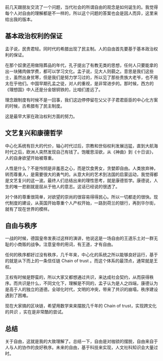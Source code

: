 前几天跟朋友交流了一个问题，当代社会的所谓自由的观念是如何诞生的。我觉得每个人对自由的理解都是不一样的，所以这个问题的答案也会是因人而异，这里来给出我的版本。

## 基本政治权利的保证

孟子说，民贵君轻。同时代的希腊出现了民主制。人的自由首先要基于基本政治权利的保证。

在那个奴隶还用做陪葬品的年代，孔子提出了有教无类的思想，任何人只要能拿的出一块猪肉做学费，都可以学习文化。孟子说，见大人则藐之。意思是我们这些士，虽然出身贫寒，但是我们是努力学习过的，所以见了那些贵族大老爷，也不用太在乎他们。中国早期孔孟之徒，对人的重视，是非常进步的。那时候，西方的 《理想国》中人还是分金银铜铁的，比咱们差远了。

理念跟制度有时候不是一回事，我们这边停停留在父父子子君君臣臣的中心化方案的时候，古希腊有了民主制度。

这是最早大家在政治权利方面的努力。

## 文艺复兴和康德哲学

中心化系统有巨大的代价，轴心时代过后，宗教和世俗权利发展迅猛，直到大航海时代之后，欧洲人突然发现自己有钱了。饱暖思淫欲，从《神曲》到《十日谈》，人的自身欲望开始被尊重。

人性是什么？不是怜悯是非羞恶之心，而是饮食男女，贪婪即自由。人类放弃神，转而尊重人，是需要很大的勇气的。从意大利的艺术到法国的启蒙运动，我觉得都是文艺复兴的这一波。最终人们总结出来的理性思考，就是康德哲学。康德说，人生的唯一悲剧就是屈从于他人的意志。这话已经说的很透了。

对个体的尊重很简单，对欲望的崇尚的很容易得得民心。所以一切都走的很快。现代制度的建设，从英国开始尊重个人产权开始，一路到荷兰的银行，再到华尔街，就有了现在世界的模样。

## 自由与秩序

一战的时候，德国皇帝发表过这样的演讲，他说这是一场自由的王道乐土对一群无耻的小商贩的战争。注意皇帝的用词，有王道，才有自由。

任何的秩序都好过没有秩序，几千年来，中心化的系统之所以能够良好运行，基于的就是从下而上的一条信任链 Chain of trust 。而这个体系的最顶点，通常就是王权。

王权有时候是野蛮的，所以大家又都想通过共识，来达成社会契约，从而获得秩序。而共识是什么，不同文化下，理解是不同的，孟子认为是人之四端，康德认为是高于人的独立的道德。全球化时代，文明的冲突，带来了共识的崩塌，秩序建设遇到了困难。

现在大家搞的区块链，希望用数学来来摆脱几千年的 Chain of trust，实现跨文化的共识 ，实在是非常酷的尝试。

## 总结

关于自由，这就是我的大致理解了。总结一下，自由是对枷锁的摆脱，自由来自于人与人的协作的良好秩序。未来的自由，基于科技来实现，人文社科知识会大量过时。
